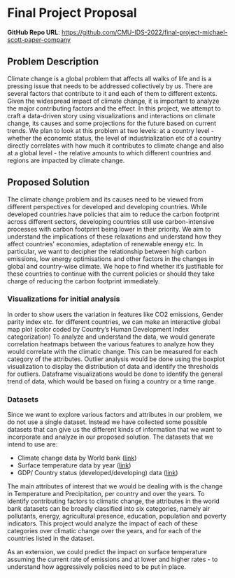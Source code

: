 # Final Project Proposal

**GitHub Repo URL**: https://github.com/CMU-IDS-2022/final-project-michael-scott-paper-company

## **Problem Description**

Climate change is a global problem that affects all walks of life and is a pressing issue that needs to be addressed collectively by us. There are several factors that contribute to it and each of them to different extents. Given the widespread impact of climate change, it is important to analyze the major contributing factors and the effect. In this project, we attempt to craft a data-driven story using visualizations and interactions on climate change, its causes and some projections for the future based on current trends. We plan to look at this problem at two levels: at a country level - whether the economic status, the level of industrialization etc of a country directly correlates with how much it contributes to climate change and also at a global level - the relative amounts to which different countries and regions are impacted by climate change.

## **Proposed Solution**

The climate change problem and its causes need to be viewed from different perspectives for developed and developing countries. While developed countries have policies that aim to reduce the carbon footprint across different sectors, developing countries still use carbon-intensive processes with carbon footprint being lower in their priority. We aim to understand the implications of these relaxations and understand how they affect countries' economies, adaptation of renewable energy etc. In particular, we want to decipher the relationship between high carbon emissions, low energy optimisations and other factors in the changes in global and country-wise climate. We hope to find whether it’s justifiable for these countries to continue with the current policies or should they take charge of reducing the carbon footprint immediately. 

### **Visualizations for initial analysis**

In order to show users the variation in features like CO2 emissions, Gender parity index etc. for different countries, we can make an interactive global map plot (color coded by Country’s Human Development Index categorization) 
To analyze and understand the data, we would generate correlation heatmaps between the various features to analyze how they would correlate with the climatic change. This can be measured for each category of the attributes.
Outlier analysis would be done using the boxplot visualization to display the distribution of data and identify the thresholds for outliers. 
Dataframe visualizations would be done to identify the general trend of data, which would be based on fixing a country or a time range.

### **Datasets**

Since we want to explore various factors and attributes in our problem, we do not use a single dataset. Instead we have collected some possible datasets that can give us the different kinds of information that we want to incorporate and analyze in our proposed solution. The datasets that we intend to use are:

- Climate change data by World bank ([link](https://data.worldbank.org/topic/19))
- Surface temperature data by year ([link](https://www.kaggle.com/berkeleyearth/climate-change-earth-surface-temperature-data))
- GDP/ Country status (developed/developing) data ([link](https://data.worldbank.org/country))


The main attributes of interest that we would be dealing with is the change in Temperature and Precipitation, per country and over the years. To identify contributing factors to climatic change, the attributes in the world bank datasets can be broadly classified into six categories, namely air pollutants, energy, agricultural presence, education, population and poverty indicators. This project would analyze the impact of each of these categories over climatic change over the years, and for each of the countries listed in the dataset.

As an extension, we could predict the impact on surface temperature assuming the current rate of emissions and at lower and higher rates - to understand how aggressively policies need to be put in place.